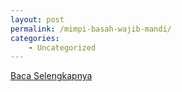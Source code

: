 ```yaml
---
layout: post
permalink: /mimpi-basah-wajib-mandi/
categories:
    - Uncategorized
---
```


[Baca Selengkapnya](/01)